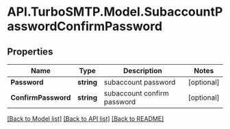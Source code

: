 # API.TurboSMTP.Model.SubaccountPasswordConfirmPassword

## Properties

Name | Type | Description | Notes
------------ | ------------- | ------------- | -------------
**Password** | **string** | subaccount password | [optional] 
**ConfirmPassword** | **string** | subaccount confirm password | [optional] 

[[Back to Model list]](../README.md#documentation-for-models) [[Back to API list]](../README.md#documentation-for-api-endpoints) [[Back to README]](../README.md)

